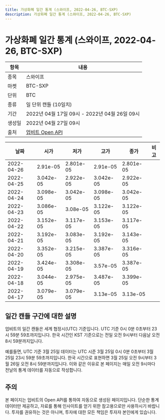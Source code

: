 ```yaml
---
title: 가상화폐 일간 통계 (스와이프, 2022-04-26, BTC-SXP)
description: 가상화폐 일간 통계 (스와이프, 2022-04-26, BTC-SXP)
---
```



가상화폐 일간 통계 (스와이프, 2022-04-26, BTC-SXP)
===

|항목|내용|
|--|--|
|종목|스와이프|
|마켓|BTC-SXP|
|단위|BTC|
|종류|일 단위 캔들 (10일치)|
|기간|2022년 04월 17일 09시 - 2022년 04월 26일 09시|
|생성일|2022년 04월 27일 09시|
|출처|[업비트 Open API](https://docs.upbit.com)|


|날짜|시가|저가|고가|종가|비고|
|--|--|--|--|--|--|
|2022-04-26|2.91e-05|2.801e-05|2.91e-05|2.801e-05|    |
|2022-04-25|3.042e-05|2.922e-05|3.042e-05|2.922e-05|    |
|2022-04-24|3.098e-05|3.042e-05|3.098e-05|3.042e-05|    |
|2022-04-23|3.086e-05|3.08e-05|3.122e-05|3.122e-05|    |
|2022-04-22|3.152e-05|3.117e-05|3.153e-05|3.117e-05|    |
|2022-04-21|3.192e-05|3.083e-05|3.192e-05|3.143e-05|    |
|2022-04-20|3.352e-05|3.215e-05|3.387e-05|3.316e-05|    |
|2022-04-19|3.424e-05|3.308e-05|3.57e-05|3.387e-05|    |
|2022-04-18|3.044e-05|2.975e-05|3.487e-05|3.399e-05|    |
|2022-04-17|3.079e-05|3.079e-05|3.13e-05|3.13e-05|    |


일간 캔들 구간에 대한 설명
---


업비트의 일간 캔들은 세계 협정시(UTC) 기준입니다. 
UTC 기준 0시 0분 0초부터 23시 59분 59초까지입니다. 
한국 시간인 KST 기준으로는 전일 오전 9시부터 다음날 오전 8시 59분까지입니다. 


예를들면, UTC 기준 3월 25일 데이터는 UTC 시준 3월 25일 0시 0분 0초부터 3월 25일 23시 59분 59초까지입니다. 
한국 시간으로 표현하면 3월 25일 오전 9시부터 3월 26일 오전 8시 59분까지입니다. 
이와 같은 이유로 본 페이지는 매일 오전 9시마다 전날의 통계 데이터를 자동으로 작성합니다. 


주의
---


본 페이지는 업비트의 Open API를 통하여 자동으로 생성된 페이지입니다. 
단순한 통계 데이터만 제공하고, 자료를 통해 인사이트를 얻기 위한 참고용으로만 사용하시기 바랍니다. 
투자를 권유하는 것은 아니며, 투자에 대한 모든 책임은 투자자 본인에게 있습니다. 
